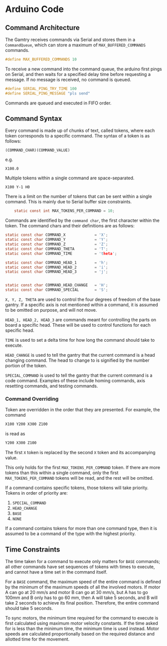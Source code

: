# Arduino Code


## Command Architecture

The Gamtry receives commands via Serial and stores them in a `CommandQueue`, which can store a maximum of `MAX_BUFFERED_COMMANDS` commands.


```c
#define MAX_BUFFERED_COMMANDS 10
```


To receive a new command into the command queue, the arduino first pings on Serial, and then waits for a specified delay time before requesting a message. If no message is received, no command is queued.



```c
#define SERIAL_PING_TRY_TIME 100
#define SERIAL_PING_MESSAGE "pls send"
```

Commands are queued and executed in FIFO order.


## Command Syntax

Every command is made up of chunks of text, called tokens, where each token corresponds to a specific command. The syntax of a token is as follows:


```
(COMMAND_CHAR)(COMMAND_VALUE)
```

e.g.
```
X100.0
```

Multiple tokens within a single command are space-separated.

```
X100 Y-1 H0
```

There is a limit on the number of tokens that can be sent within a single command. This is mainly due to Serial buffer size constraints.

```c
    static const int MAX_TOKENS_PER_COMMAND = 10;
```


Commands are identified by the `command char`, the first character within the token. The command chars and their definitions are as follows:

```c
static const char COMMAND_X             = 'X';
static const char COMMAND_Y             = 'Y';
static const char COMMAND_Z             = 'Z';
static const char COMMAND_THETA         = 'T';
static const char COMMAND_TIME          = 'theta';

static const char COMMAND_HEAD_1        = 'h';
static const char COMMAND_HEAD_2        = 'i';
static const char COMMAND_HEAD_3        = 'j';


static const char COMMAND_HEAD_CHANGE   = 'H';
static const char COMMAND_SPECIAL       = 'S';
```


`X, Y, Z, THETA` are used to control the four degrees of freedom of the base gantry. If a specific axis is not mentioned within a command, it is assumed to be omitted on purpose, and will not move.


`HEAD_1, HEAD_2, HEAD_3` are commands meant for controlling the parts on board a specific head. These will be used to control functions for each specific head.


`TIME` is used to set a delta time for how long the command should take to execute.

`HEAD_CHANGE` is used to tell the gantry that the current command is a head changing command. The head to change to is signified by the number portion of the token.

`SPECIAL_COMMAND` is used to tell the gantry that the current command is a code command. Examples of these include homing commands, axis resetting commands, and testing commands.



### Command Overriding

Token are overridden in the order that they are presented. For example, the command

```c
X100 Y200 X300 Z100
```

is read as 

```c
Y200 X300 Z100
```

The first `X` token is replaced by the second `X` token and its accompanying value.

This only holds for the first `MAX_TOKENS_PER_COMMAND` token. If there are more tokens than this within a single command, only the first `MAX_TOKENS_PER_COMMAND` tokens will be read, and the rest will be omitted.

If a command contains specific tokens, those tokens will take priority. Tokens in order of priority are:

1. `SPECIAL_COMMAND`
2. `HEAD_CHANGE`
3. `BASE`
4. `NONE`

If a command contains tokens for more than one command type, then it is assumed to be a command of the type with the highest priority.




## Time Constraints


The time taken for a command to execute only matters for `BASE` commands; all other commands have set sequences of tokens with times to execute, and cannot have a time set in the command itself. 

For a `BASE` command, the maximum speed of the entire command is defined by the minimum of the maximum speeds of all the involved motors. If motor A can go at 20 mm/s and motor B can go at 30 mm/s, but A has to go 100mm and B only has to go 60 mm, then A will take 5 seconds, and B will take 2 seconds to achieve its final position. Therefore, the entire command should take 5 seconds.

To sync motors, the minimum time required for the command to execute is first calculated using maximum motor velocity constants. If the time asked for is less than the minimum time, the minimum time is used instead. Motor speeds are calculated proportionally based on the required distance and allotted time for the movement.

